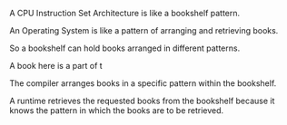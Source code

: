 A CPU Instruction Set Architecture is like a bookshelf pattern.

An Operating System is like a pattern of arranging and retrieving books.

So a bookshelf can hold books arranged in different patterns.

A book here is a part of t

The compiler arranges books in a specific pattern within the bookshelf.

A runtime retrieves the requested books from the bookshelf because it knows the pattern in which the books are to be retrieved.
